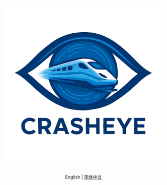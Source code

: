 <div align="center">
  <img src="assets/CrashEye-logo-removebg-preview.png" width="600"/>
  <div>&nbsp;</div>
</div>

<div align="center">

English | [简体中文](README_zh-CN.md)

</div>

